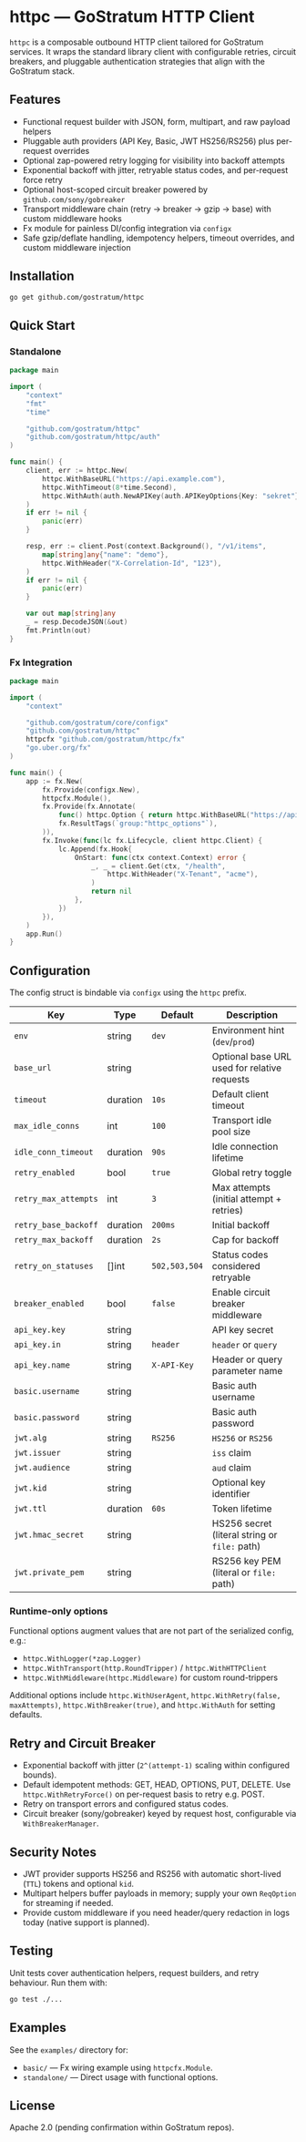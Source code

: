 # httpc — GoStratum HTTP Client

`httpc` is a composable outbound HTTP client tailored for GoStratum services. It wraps the standard library client with configurable retries, circuit breakers, and pluggable authentication strategies that align with the GoStratum stack.

## Features
- Functional request builder with JSON, form, multipart, and raw payload helpers
- Pluggable auth providers (API Key, Basic, JWT HS256/RS256) plus per-request overrides
- Optional zap-powered retry logging for visibility into backoff attempts
- Exponential backoff with jitter, retryable status codes, and per-request force retry
- Optional host-scoped circuit breaker powered by `github.com/sony/gobreaker`
- Transport middleware chain (retry → breaker → gzip → base) with custom middleware hooks
- Fx module for painless DI/config integration via `configx`
- Safe gzip/deflate handling, idempotency helpers, timeout overrides, and custom middleware injection

## Installation

```bash
go get github.com/gostratum/httpc
```

## Quick Start

### Standalone

```go
package main

import (
	"context"
	"fmt"
	"time"

	"github.com/gostratum/httpc"
	"github.com/gostratum/httpc/auth"
)

func main() {
	client, err := httpc.New(
		httpc.WithBaseURL("https://api.example.com"),
		httpc.WithTimeout(8*time.Second),
		httpc.WithAuth(auth.NewAPIKey(auth.APIKeyOptions{Key: "sekret"})),
	)
	if err != nil {
		panic(err)
	}

	resp, err := client.Post(context.Background(), "/v1/items",
		map[string]any{"name": "demo"},
		httpc.WithHeader("X-Correlation-Id", "123"),
	)
	if err != nil {
		panic(err)
	}

	var out map[string]any
	_ = resp.DecodeJSON(&out)
	fmt.Println(out)
}
```

### Fx Integration

```go
package main

import (
	"context"

	"github.com/gostratum/core/configx"
	"github.com/gostratum/httpc"
	httpcfx "github.com/gostratum/httpc/fx"
	"go.uber.org/fx"
)

func main() {
	app := fx.New(
		fx.Provide(configx.New),
		httpcfx.Module(),
		fx.Provide(fx.Annotate(
			func() httpc.Option { return httpc.WithBaseURL("https://api.example.com") },
			fx.ResultTags(`group:"httpc_options"`),
		)),
		fx.Invoke(func(lc fx.Lifecycle, client httpc.Client) {
			lc.Append(fx.Hook{
				OnStart: func(ctx context.Context) error {
					_, _ = client.Get(ctx, "/health",
						httpc.WithHeader("X-Tenant", "acme"),
					)
					return nil
				},
			})
		}),
	)
	app.Run()
}
```

## Configuration

The config struct is bindable via `configx` using the `httpc` prefix.

| Key | Type | Default | Description |
| --- | --- | --- | --- |
| `env` | string | `dev` | Environment hint (`dev`/`prod`) |
| `base_url` | string | | Optional base URL used for relative requests |
| `timeout` | duration | `10s` | Default client timeout |
| `max_idle_conns` | int | `100` | Transport idle pool size |
| `idle_conn_timeout` | duration | `90s` | Idle connection lifetime |
| `retry_enabled` | bool | `true` | Global retry toggle |
| `retry_max_attempts` | int | `3` | Max attempts (initial attempt + retries) |
| `retry_base_backoff` | duration | `200ms` | Initial backoff |
| `retry_max_backoff` | duration | `2s` | Cap for backoff |
| `retry_on_statuses` | []int | `502,503,504` | Status codes considered retryable |
| `breaker_enabled` | bool | `false` | Enable circuit breaker middleware |
| `api_key.key` | string | | API key secret |
| `api_key.in` | string | `header` | `header` or `query` |
| `api_key.name` | string | `X-API-Key` | Header or query parameter name |
| `basic.username` | string | | Basic auth username |
| `basic.password` | string | | Basic auth password |
| `jwt.alg` | string | `RS256` | `HS256` or `RS256` |
| `jwt.issuer` | string | | `iss` claim |
| `jwt.audience` | string | | `aud` claim |
| `jwt.kid` | string | | Optional key identifier |
| `jwt.ttl` | duration | `60s` | Token lifetime |
| `jwt.hmac_secret` | string | | HS256 secret (literal string or `file:` path) |
| `jwt.private_pem` | string | | RS256 key PEM (literal or `file:` path) |

### Runtime-only options

Functional options augment values that are not part of the serialized config, e.g.:

- `httpc.WithLogger(*zap.Logger)`
- `httpc.WithTransport(http.RoundTripper)` / `httpc.WithHTTPClient`
- `httpc.WithMiddleware(httpc.Middleware)` for custom round-trippers

Additional options include `httpc.WithUserAgent`, `httpc.WithRetry(false, maxAttempts)`, `httpc.WithBreaker(true)`, and `httpc.WithAuth` for setting defaults.

## Retry and Circuit Breaker

- Exponential backoff with jitter (`2^(attempt-1)` scaling within configured bounds).
- Default idempotent methods: GET, HEAD, OPTIONS, PUT, DELETE. Use `httpc.WithRetryForce()` on per-request basis to retry e.g. POST.
- Retry on transport errors and configured status codes.
- Circuit breaker (sony/gobreaker) keyed by request host, configurable via `WithBreakerManager`.

## Security Notes

- JWT provider supports HS256 and RS256 with automatic short-lived (`TTL`) tokens and optional `kid`.
- Multipart helpers buffer payloads in memory; supply your own `ReqOption` for streaming if needed.
- Provide custom middleware if you need header/query redaction in logs today (native support is planned).

## Testing

Unit tests cover authentication helpers, request builders, and retry behaviour. Run them with:

```bash
go test ./...
```

## Examples

See the `examples/` directory for:

- `basic/` — Fx wiring example using `httpcfx.Module`.
- `standalone/` — Direct usage with functional options.

## License

Apache 2.0 (pending confirmation within GoStratum repos).
